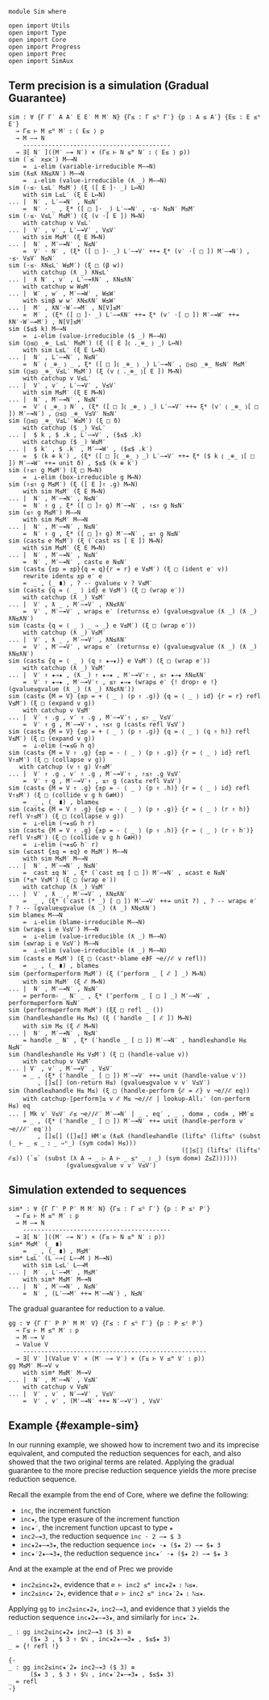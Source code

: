 ```
module Sim where

open import Utils
open import Type
open import Core
open import Progress
open import Prec
open import SimAux
```

## Term precision is a simulation (Gradual Guarantee)



```
sim : ∀ {Γ Γ′ A A′ E E′ M M′ N} {Γ≤ : Γ ≤ᴳ Γ′} {p : A ≤ A′} {E≤ : E ≤ᵉ E′}
  → Γ≤ ⊢ M ≤ᴹ M′ ⦂ ⟨ E≤ ⟩ p
  → M —→ N
    -----------------------------------------
  → ∃[ N′ ]((M′ —↠ N′) × (Γ≤ ⊢ N ≤ᴹ N′ ⦂ ⟨ E≤ ⟩ p))
sim (`≤` x≤x′) M—→N
    =  ⊥-elim (variable-irreducible M—→N)
sim (ƛ≤ƛ ƛN≤ƛN′) M—→N
    =  ⊥-elim (value-irreducible (ƛ _) M—→N)
sim (·≤· L≤L′ M≤M′) (ξ ([ E ]· _) L↦N)
    with sim L≤L′ (ξ E L↦N)
... |  N′ , L′—↠N′ , N≤N′
    =  N′ · _ , ξ* ([ □ ]· _) L′—↠N′ , ·≤· N≤N′ M≤M′
sim (·≤· V≤L′ M≤M′) (ξ (v ·[ E ]) M↦N)
    with catchup v V≤L′
... |  V′ , v′ , L′—↠V′ , V≤V′
    with sim M≤M′ (ξ E M↦N)
... |  N′ , M′—↠N′ , N≤N′
    =  V′ · N′ , (ξ* ([ □ ]· _) L′—↠V′ ++↠ ξ* (v′ ·[ □ ]) M′—↠N′) , ·≤· V≤V′ N≤N′
sim (·≤· ƛN≤L′ W≤M′) (ξ □ (β w))
    with catchup (ƛ _) ƛN≤L′
... |  ƛ N′ , v′ , L′—↠ƛN′ , ƛN≤ƛN′
    with catchup w W≤M′
... |  W′ , w′ , M′—↠W′ , W≤W′
    with simβ w w′ ƛN≤ƛN′ W≤W′
... |  M′ , ƛN′·W′—↠M′ , N[V]≤M′
    =  M′ , (ξ* ([ □ ]· _) L′—↠ƛN′ ++↠ ξ* (v′ ·[ □ ]) M′—↠W′ ++↠ ƛN′·W′—↠M′) , N[V]≤M′
sim ($≤$ k) M—→N
    =  ⊥-elim (value-irreducible ($ _) M—→N)
sim (⦅⦆≤⦅⦆ _⊕_ L≤L′ M≤M′) (ξ ([ E ]⦅ ._⊕_ ⦆ _) L↦N)
    with sim L≤L′ (ξ E L↦N)
... |  N′ , L′—↠N′ , N≤N′
    =  N′ ⦅ _⊕_ ⦆ _ , ξ* ([ □ ]⦅ _⊕_ ⦆ _) L′—↠N′ , ⦅⦆≤⦅⦆ _⊕_ N≤N′ M≤M′
sim (⦅⦆≤⦅⦆ _⊕_ V≤L′ M≤M′) (ξ (v ⦅ ._⊕_ ⦆[ E ]) M↦N)
    with catchup v V≤L′
... |  V′ , v′ , L′—↠V′ , V≤V′
    with sim M≤M′ (ξ E M↦N)
... |  N′ , M′—↠N′ , N≤N′
    =  V′ ⦅ _⊕_ ⦆ N′ , (ξ* ([ □ ]⦅ _⊕_ ⦆ _) L′—↠V′ ++↠ ξ* (v′ ⦅ _⊕_ ⦆[ □ ]) M′—↠N′) , ⦅⦆≤⦅⦆ _⊕_ V≤V′ N≤N′
sim (⦅⦆≤⦅⦆ _⊕_ V≤L′ W≤M′) (ξ □ δ)
    with catchup ($ _) V≤L′
... |  $ k , $ .k , L′—↠V′ , ($≤$ .k)
    with catchup ($ _) W≤M′
... |  $ k′ , $ .k′ , M′—↠W′ , ($≤$ .k′)
    =  $ (k ⊕ k′) , (ξ* ([ □ ]⦅ _⊕_ ⦆ _) L′—↠V′ ++↠ ξ* ($ k ⦅ _⊕_ ⦆[ □ ]) M′—↠W′ ++↠ unit δ) , $≤$ (k ⊕ k′)
sim (⇑≤⇑ g M≤M′) (ξ □ M↦N)
    =  ⊥-elim (box-irreducible g M↦N)
sim (⇑≤⇑ g M≤M′) (ξ ([ E ]⇑ .g) M↦N)
    with sim M≤M′ (ξ E M↦N)
... |  N′ , M′—↠N′ , N≤N′
    =  N′ ⇑ g , ξ* ([ □ ]⇑ g) M′—↠N′ , ⇑≤⇑ g N≤N′
sim (≤⇑ g M≤M′) M—→N
    with sim M≤M′ M—→N
... |  N′ , M′—↠N′ , N≤N′
    =  N′ ⇑ g , ξ* ([ □ ]⇑ g) M′—↠N′ , ≤⇑ g N≤N′
sim (cast≤ e M≤M′) (ξ (`cast ∓s [ E ]) M↦N)
    with sim M≤M′ (ξ E M↦N)
... |  N′ , M′—↠N′ , N≤N′
    =  N′ , M′—↠N′ , cast≤ e N≤N′
sim (cast≤ {±p = ±p}{q = q}{r = r} e V≤M′) (ξ □ (ident e′ v))
    rewrite ident≤ ±p e′ e
    =  _ , (_ ∎) , ? -- gvalue≤ v ? V≤M′
sim (cast≤ {q = ⟨ _ ⟩ id} e V≤M′) (ξ □ (wrap e′))
    with catchup (ƛ _) V≤M′
... |  V′ , ƛ _ , M′—↠V′ , ƛN≤ƛN′
    =  V′ , M′—↠V′ , wrap≤ e′ (returns≤ e) (gvalue≤gvalue (ƛ _) (ƛ _) ƛN≤ƛN′)
sim (cast≤ {q = ⟨ _ ⟩ _ ⇒ _} e V≤M′) (ξ □ (wrap e′))
    with catchup (ƛ _) V≤M′
... |  V′ , ƛ _ , M′—↠V′ , ƛN≤ƛN′
    =  V′ , M′—↠V′ , wrap≤ e′ (returns≤ e) (gvalue≤gvalue (ƛ _) (ƛ _) ƛN≤ƛN′)
sim (cast≤ {q = ⟨ _ ⟩ (q ⇑ ★⇒★)} e V≤M′) (ξ □ (wrap e′))
    with catchup (ƛ _) V≤M′
... |  V′ ⇑ ★⇒★ , (ƛ _) ⇑ ★⇒★ , M′—↠V′⇑ , ≤⇑ ★⇒★ ƛN≤ƛN′
    =  V′ ⇑ ★⇒★ , M′—↠V′⇑ , ≤⇑ ★⇒★ (wrap≤ e′ {! drop⇑ e !} (gvalue≤gvalue (ƛ _) (ƛ _) ƛN≤ƛN′))
sim (cast≤ {M = V} {±p = + ⟨ _ ⟩ (p ⇑ .g)} {q = ⟨ _ ⟩ id} {r = r} refl V≤M′) (ξ □ (expand v g))
    with catchup v V≤M′
... |  V′ ⇑ .g , v′ ⇑ .g , M′—↠V′⇑ , ≤⇑ _ V≤V′
    =  V′ ⇑ g , M′—↠V′⇑ , ⇑≤⇑ g (cast≤ refl V≤V′)
sim (cast≤ {M = V} {±p = + ⟨ _ ⟩ (p ⇑ .g)} {q = ⟨ _ ⟩ (q ⇑ h)} refl V≤M′) (ξ □ (expand v g))
    =  ⊥-elim (¬★≤G h q)
sim (cast≤ {M = V ⇑ .g} {±p = - ⟨ _ ⟩ (p ⇑ .g)} {r = ⟨ _ ⟩ id} refl V⇑≤M′) (ξ □ (collapse v g))
   with catchup (v ⇑ g) V⇑≤M′
... |  V′ ⇑ .g , v′ ⇑ .g , M′—↠V′⇑ , ⇑≤⇑ .g V≤V′
    =  V′ ⇑ g , M′—↠V′⇑ , ≤⇑ g (cast≤ refl V≤V′)
sim (cast≤ {M = V ⇑ .g} {±p = - ⟨ _ ⟩ (p ⇑ .h)} {r = ⟨ _ ⟩ id} refl V⇑≤M′) (ξ □ (collide v g h G≢H))
    =  _ , (_ ∎) , blame≤
sim (cast≤ {M = V ⇑ .g} {±p = - ⟨ _ ⟩ (p ⇑ .g)} {r = ⟨ _ ⟩ (r ⇑ h)} refl V⇑≤M′) (ξ □ (collapse v g))
    =  ⊥-elim (¬★≤G h r)
sim (cast≤ {M = V ⇑ .g} {±p = - ⟨ _ ⟩ (p ⇑ .h)} {r = ⟨ _ ⟩ (r ⇑ h′)} refl V⇑≤M′) (ξ □ (collide v g h G≢H))
    =  ⊥-elim (¬★≤G h′ r)
sim (≤cast {±q = ±q} e M≤M′) M—→N
    with sim M≤M′ M—→N
... |  N′ , M′—↠N′ , N≤N′
    =  cast ±q N′ , ξ* (`cast ±q [ □ ]) M′—↠N′ , ≤cast e N≤N′
sim (*≤* V≤M′) (ξ □ (wrap e′))
    with catchup (ƛ _) V≤M′
... |  V′ , ƛ _ , M′—↠V′ , ƛN≤ƛN′
    =  _ , (ξ* (`cast (* _) [ □ ]) M′—↠V′ ++↠ unit ?) , ? -- wrap≤ e′ ? ? -- (gvalue≤gvalue (ƛ _) (ƛ _) ƛN≤ƛN′)
sim blame≤ M—→N
    =  ⊥-elim (blame-irreducible M—→N)
sim (wrap≤ i e V≤V′) M—→N
    =  ⊥-elim (value-irreducible (ƛ _) M—→N)
sim (≤wrap i e V≤V′) M—→N
    =  ⊥-elim (value-irreducible (ƛ _) M—→N)
sim (cast≤ e M≤M′) (ξ □ (castᵉ-blame e∌F ¬e//ℰ v refl))
    =  _ , (_ ∎) , blame≤
sim (perform≤perform M≤M′) (ξ (″perform _ [ ℰ ] _) M↦N)
    with sim M≤M′ (ξ ℰ M↦N)
... |  N′ , M′—↠N′ , N≤N′
    = perform- _ N′ _ , ξ* (″perform _ [ □ ] _) M′—↠N′ , perform≤perform N≤N′
sim (perform≤perform M≤M′) (ξξ □ refl _ ())
sim (handle≤handle H≤ M≤) (ξ (′handle _ [ ℰ ]) M↦N)
    with sim M≤ (ξ ℰ M↦N)
... |  N′ , M′—↠N′ , N≤N′
    = handle _ N′ , ξ* (′handle _ [ □ ]) M′—↠N′ , handle≤handle H≤ N≤N′
sim (handle≤handle H≤ V≤M′) (ξ □ (handle-value v))
    with catchup v V≤M′
... | V′ , v′ , M′—↠V′ , V≤V′
    = _ , (ξ* (′handle _ [ □ ]) M′—↠V′ ++↠ unit (handle-value v′))
        , []≤[] (on-return H≤) (gvalue≤gvalue v v′ V≤V′)
sim (handle≤handle H≤ M≤) (ξ □ (handle-perform {ℰ = ℰ} v ¬e//ℰ eq))
    with catchup-⟦perform⟧≤ v ℰ M≤ ¬e//ℰ | lookup-All₂′ (on-perform H≤) eq
... | Mk v′ V≤V′ ℰ≤ ¬e//ℰ′ M′—↠N′ | _ , eq′ , _ , dom≡ , cod≡ , HM′≤
    = _ , (ξ* (′handle _ [ □ ]) M′—↠N′ ++↠ unit (handle-perform v′ ¬e//ℰ′ eq′))
        , []≤[] ([]≤[] HM′≤ (ƛ≤ƛ (handle≤handle (lift≤ʰ (lift≤ʰ (subst (_ ⊢ _ ≤ _ ⦂ _ ⇒ʰ_) (sym cod≡) H≤)))
                                                (⟦⟧≤⟦⟧ (lift≤ᶠ (lift≤ᶠ ℰ≤)) (`≤` (subst (λ A → _ ▷ A ⊢ _ ≤ˣ _ ⦂ _) (sym dom≡) Z≤Z))))))
                (gvalue≤gvalue v v′ V≤V′)
```

## Simulation extended to sequences

```
sim* : ∀ {Γ Γ′ P P′ M M′ N} {Γ≤ : Γ ≤ᴳ Γ′} {p : P ≤ᶜ P′}
  → Γ≤ ⊢ M ≤ᴹ M′ ⦂ p
  → M —↠ N
    -----------------------------------------
  → ∃[ N′ ]((M′ —↠ N′) × (Γ≤ ⊢ N ≤ᴹ N′ ⦂ p))
sim* M≤M′ (_ ∎)
    =  _ , (_ ∎) , M≤M′
sim* L≤L′ (L —→⟨ L—→M ⟩ M—↠N)
    with sim L≤L′ L—→M
... |  M′ , L′—↠M′ , M≤M′
    with sim* M≤M′ M—↠N
... |  N′ , M′—↠N′ , N≤N′
    =  N′ , (L′—↠M′ ++↠ M′—↠N′) , N≤N′
```

The gradual guarantee for reduction to a value.
```
gg : ∀ {Γ Γ′ P P′ M M′ V} {Γ≤ : Γ ≤ᴳ Γ′} {p : P ≤ᶜ P′}
  → Γ≤ ⊢ M ≤ᴹ M′ ⦂ p
  → M —↠ V
  → Value V
    ---------------------------------------------------
  → ∃[ V′ ](Value V′ × (M′ —↠ V′) × (Γ≤ ⊢ V ≤ᴹ V′ ⦂ p))
gg M≤M′ M—↠V v
    with sim* M≤M′ M—↠V
... |  N′ , M′—↠N′ , V≤N′
    with catchup v V≤N′
... |  V′ , v′ , N′—↠V′ , V≤V′
    =  V′ , v′ , (M′—↠N′ ++↠ N′—↠V′) , V≤V′
```


## Example {#example-sim}

In our running example, we showed how to increment two and its
imprecise equivalent, and computed the reduction sequences for each,
and also showed that the two original terms are related.  Applying
the gradual guarantee to the more precise reduction sequence yields
the more precise reduction sequence.

Recall the example from the end of Core, where we define
the following:

  * `inc`, the increment function
  * `inc★`, the type erasure of the increment function
  * `inc★′`, the increment function upcast to type `★`
  * `inc2—↠3`, the reduction sequence `inc · 2 —↠ $ 3`
  * `inc★2★—↠3★`, the reduction sequence `inc★ ·★ ($★ 2) —↠ $★ 3`
  * `inc★′2★—↠3★`, the reduction sequence `inc★′ ·★ ($★ 2) —↠ $★ 3`

And at the example at the end of Prec we provide

  * `inc2≤inc★2★`, evidence that `∅ ⊢ inc2 ≤ᴹ inc★2★ ⦂ ℕ≤★`.
  * `inc2≤inc★′2★`, evidence that `∅ ⊢ inc2 ≤ᴹ inc★′2★ ⦂ ℕ≤★`.

Applying `gg` to `inc2≤inc★2★`, `inc2—↠3`, and evidence that `3`
yields the reduction sequence `inc★2★—↠3★`, and similarly for
`inc★′2★`.
```
_ : gg inc2≤inc★2★ inc2—↠3 ($ 3) ≡
      ($★ 3 , $ 3 ⇑ $ℕ , inc★2★—↠3★ , $≤$★ 3)
_ = {! refl !}

{-
_ : gg inc2≤inc★′2★ inc2—↠3 ($ 3) ≡
      ($★ 3 , $ 3 ⇑ $ℕ , inc★′2★—↠3★ , $≤$★ 3)
_ = refl
-}
```
